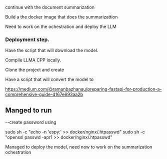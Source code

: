 continue with the document summarization


Build a the docker image that does the summarizattion 


Need to work on the ochestration and deploy the LLM


### Deployment step.

Have the script that will download the model.

Compile LLMA CPP locally.

Clone the project and create 

Have a script that will convert the model to 


https://medium.com/@ramanbazhanau/preparing-fastapi-for-production-a-comprehensive-guide-d167e693aa2b


## Manged to run 


 --create password using

 sudo sh -c "echo -n 'espy:' >>  docker/nginx/.htpasswd"
sudo sh -c "openssl passwd -apr1 >>  docker/nginx/.htpasswd"



Managed to deploy the model, need now to work on the summarization ochestration
